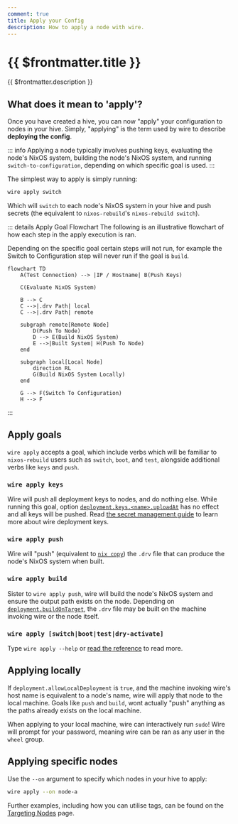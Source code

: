 ```yaml
---
comment: true
title: Apply your Config
description: How to apply a node with wire.
---
```


# {{ $frontmatter.title }}

{{ $frontmatter.description }}

## What does it mean to 'apply'?

Once you have created a hive, you can now "apply" your
configuration to nodes in your hive. Simply, "applying" is the term used by wire to describe **deploying the
config**.

::: info
Applying a node typically involves pushing keys,
evaluating the node's NixOS system, building the node's NixOS system, and running
`switch-to-configuration`, depending on which specific goal is used.
:::

The simplest way to apply is simply running:

```sh
wire apply switch
```

Which will `switch` to each node's NixOS system in your hive and push
secrets (the equivalent to `nixos-rebuild`'s `nixos-rebuild switch`).

::: details Apply Goal Flowchart
The following is an illustrative flowchart of how each step in the apply execution is ran.

Depending on the specific goal certain steps will not run, for example the
Switch to Configuration step will never run if the goal is `build`.

```mermaid
flowchart TD
    A(Test Connection) --> |IP / Hostname| B(Push Keys)

    C(Evaluate NixOS System)

    B --> C
    C -->|.drv Path| local
    C -->|.drv Path| remote

    subgraph remote[Remote Node]
        D(Push To Node)
        D --> E(Build NixOS System)
        E -->|Built System| H(Push To Node)
    end

    subgraph local[Local Node]
        direction RL
        G(Build NixOS System Locally)
    end

    G --> F(Switch To Configuration)
    H --> F
```

:::

## Apply goals

`wire apply` accepts a goal, which include verbs which will be familiar to
`nixos-rebuild` users such as `switch`, `boot`, and `test`, alongside additional verbs
like `keys` and `push`.

### `wire apply keys`

Wire will push all deployment keys to nodes, and do nothing else. While running
this goal, option
[`deployment.keys.<name>.uploadAt`](/reference/module#deployment-keys-name-uploadat)
has no effect and all keys will be pushed. Read [the secret management guide](./keys)
to learn more about wire deployment keys.

### `wire apply push`

Wire will "push" (equivalent to [`nix
copy`](https://nix.dev/manual/nix/2.18/command-ref/new-cli/nix3-copy)) the
`.drv` file that can produce the node's NixOS system when built.

### `wire apply build`

Sister to `wire apply push`, wire will build the
node's NixOS system and ensure the output path exists on the node. Depending on
[`deployment.buildOnTarget`](/reference/module#deployment-buildontarget), the
`.drv` file may be built on the machine invoking wire or the node itself.

### `wire apply [switch|boot|test|dry-activate]`

Type `wire apply --help` or
[read the reference](../reference/cli#wire-apply) to read more.

## Applying locally

If `deployment.allowLocalDeployment` is `true`, and the machine invoking wire's
host name is equivalent to a node's name, wire will apply that node to the local
machine. Goals like `push` and `build`, wont actually "push" anything as
the paths already exists on the local machine.

When applying to your local machine, wire can interactively run `sudo`!
Wire will prompt for your password, meaning wire can be ran as any user in
the `wheel` group.

## Applying specific nodes

Use the `--on` argument to specify which nodes in your hive to apply:

```sh
wire apply --on node-a
```

Further examples, including how you can utilise tags, can be found on the [Targeting Nodes](./targeting) page.
